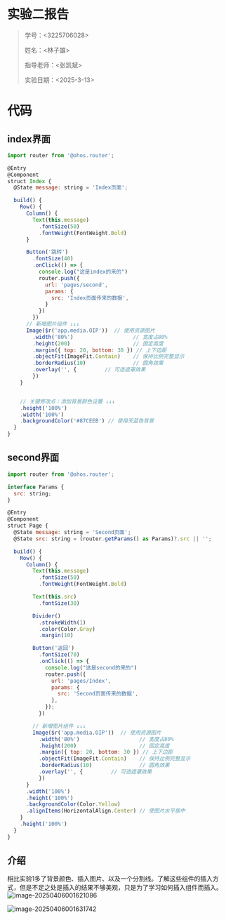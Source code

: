 # 实验二报告

> 学号：<3225706028>
>
> 姓名：<林子雄>
>
> 指导老师：<张凯斌>
>
> 实验日期：<2025-3-13>



# 代码

## index界面

```javascript
import router from '@ohos.router';

@Entry
@Component
struct Index {
  @State message: string = 'Index页面';

  build() {
    Row() {
      Column() {
        Text(this.message)
          .fontSize(50)
          .fontWeight(FontWeight.Bold)
      }

      Button('跳转')
        .fontSize(40)
        .onClick(() => {
          console.log("这是index的来的")
          router.push({
            url: 'pages/second',
            params: {
              src: 'Index页面传来的数据',
            }
          })
        })
      // 新增图片组件 ↓↓↓
      Image($r('app.media.OIP'))  // 使用资源图片
        .width('80%')                   // 宽度占80%
        .height(200)                    // 固定高度
        .margin({ top: 20, bottom: 30 }) // 上下边距
        .objectFit(ImageFit.Contain)    // 保持比例完整显示
        .borderRadius(10)               // 圆角效果
        .overlay('', {         // 可选遮罩效果
        })
    }


    // 关键修改点：添加背景颜色设置 ↓↓↓
    .height('100%')
    .width('100%')
    .backgroundColor('#87CEEB') // 使用天蓝色背景
  }
}
```

##  second界面

```javascript
import router from '@ohos.router';

interface Params {
  src: string;
}

@Entry
@Component
struct Page {
  @State message: string = 'Second页面';
  @State src: string = (router.getParams() as Params)?.src || '';

  build() {
    Row() {
      Column() {
        Text(this.message)
          .fontSize(50)
          .fontWeight(FontWeight.Bold)

        Text(this.src)
          .fontSize(30)

        Divider()
          .strokeWidth(1)
          .color(Color.Gray)
          .margin(10)

        Button('返回')
          .fontSize(70)
          .onClick(() => {
            console.log("这是second的来的")
            router.push({
              url: 'pages/Index',
              params: {
                src: 'Second页面传来的数据',
              },
            });
          })

        // 新增图片组件 ↓↓↓
        Image($r('app.media.OIP'))  // 使用资源图片
          .width('80%')                   // 宽度占80%
          .height(200)                    // 固定高度
          .margin({ top: 20, bottom: 30 }) // 上下边距
          .objectFit(ImageFit.Contain)    // 保持比例完整显示
          .borderRadius(10)               // 圆角效果
          .overlay('', {         // 可选遮罩效果
          })
      }
      .width('100%')
      .height('100%')
      .backgroundColor(Color.Yellow)
      .alignItems(HorizontalAlign.Center) // 使图片水平居中
    }
    .height('100%')
  }
}
```

## 介绍 

相比实验1多了背景颜色、插入图片、以及一个分割线。了解这些组件的插入方式，但是不足之处是插入的结果不够美观，只是为了学习如何插入组件而插入。![image-20250406001621086](../AppData/Roaming/Typora/typora-user-images/image-20250406001621086.png)



![image-20250406001631742](../AppData/Roaming/Typora/typora-user-images/image-20250406001631742.png)